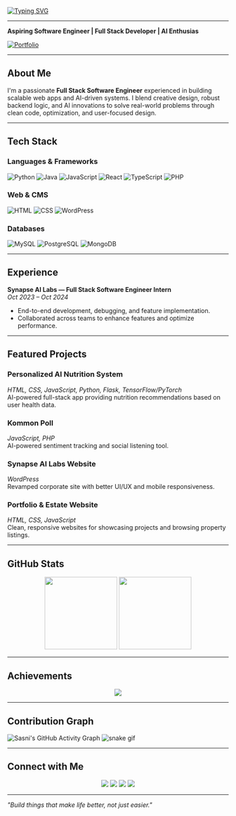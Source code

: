 <!-- Animated Typing Intro -->
[![Typing SVG](https://readme-typing-svg.demolab.com?font=Fira+Code&size=24&pause=1000&color=000000&width=750&lines=Hi,+I'm+Sasni;Aspiring+Software+Engineer;Full+Stack+Developer;AI+Enthusiast;Always+Learning+New+Things)](https://git.io/typing-svg)

---
 
**Aspiring Software Engineer | Full Stack Developer | AI Enthusias**

[![Portfolio](https://img.shields.io/badge/Portfolio-Visit-blue?style=for-the-badge&logo=appveyor)](https://sasni-portfolio.netlify.app/)

---

## About Me  
I'm a passionate **Full Stack Software Engineer** experienced in building scalable web apps and AI-driven systems. I blend creative design, robust backend logic, and AI innovations to solve real-world problems through clean code, optimization, and user-focused design.  

---

## Tech Stack  

### Languages & Frameworks  
![Python](https://img.shields.io/badge/Python-3776AB?style=for-the-badge&logo=python&logoColor=white) ![Java](https://img.shields.io/badge/Java-007396?style=for-the-badge&logo=java&logoColor=white) ![JavaScript](https://img.shields.io/badge/JavaScript-F7DF1E?style=for-the-badge&logo=javascript&logoColor=black) ![React](https://img.shields.io/badge/React-61DAFB?style=for-the-badge&logo=react&logoColor=black) ![TypeScript](https://img.shields.io/badge/TypeScript-007ACC?style=for-the-badge&logo=typescript&logoColor=white) ![PHP](https://img.shields.io/badge/PHP-777BB4?style=for-the-badge&logo=php&logoColor=white)

### Web & CMS  
![HTML](https://img.shields.io/badge/HTML5-E34F26?style=for-the-badge&logo=html5&logoColor=white) ![CSS](https://img.shields.io/badge/CSS3-1572B6?style=for-the-badge&logo=css3&logoColor=white) ![WordPress](https://img.shields.io/badge/WordPress-21759B?style=for-the-badge&logo=wordpress&logoColor=white)  

### Databases  
![MySQL](https://img.shields.io/badge/MySQL-4479A1?style=for-the-badge&logo=mysql&logoColor=white) ![PostgreSQL](https://img.shields.io/badge/PostgreSQL-336791?style=for-the-badge&logo=postgresql&logoColor=white) ![MongoDB](https://img.shields.io/badge/MongoDB-47A248?style=for-the-badge&logo=mongodb&logoColor=white) 

---

## Experience  

**Synapse AI Labs — Full Stack Software Engineer Intern**  
*Oct 2023 – Oct 2024*  
- End-to-end development, debugging, and feature implementation.  
- Collaborated across teams to enhance features and optimize performance.  

---

## Featured Projects  

### Personalized AI Nutrition System  
*HTML, CSS, JavaScript, Python, Flask, TensorFlow/PyTorch*  
AI-powered full-stack app providing nutrition recommendations based on user health data.  

### Kommon Poll  
*JavaScript, PHP*  
AI-powered sentiment tracking and social listening tool.  

### Synapse AI Labs Website  
*WordPress*  
Revamped corporate site with better UI/UX and mobile responsiveness.  

### Portfolio & Estate Website  
*HTML, CSS, JavaScript*  
Clean, responsive websites for showcasing projects and browsing property listings.  

---

## GitHub Stats  

<p align="center">
  <img src="https://github-readme-stats.vercel.app/api?username=sassni&show_icons=true&theme=tokyonight" height="165" />
  <img src="https://github-readme-stats.vercel.app/api/top-langs/?username=sassni&layout=compact&theme=tokyonight" height="165" />
</p>  

---

## Achievements  

<p align="center">
  <img src="https://github-profile-trophy.vercel.app/?username=sassni&theme=onedark&row=1&column=6" />
</p>  

---

## Contribution Graph  

![Sasni's GitHub Activity Graph](https://github-readme-activity-graph.vercel.app/graph?username=sassni&theme=react-dark&hide_border=true)
![snake gif](https://github.com/sassni/sassni/blob/output/github-contribution-grid-snake.svg)

---

## Connect with Me  

<p align="center">
<a href="http://www.linkedin.com/in/sasni"><img src="https://img.shields.io/badge/LinkedIn-blue?logo=linkedin&logoColor=white" /></a>
<a href="http://www.github.com/sassni"><img src="https://img.shields.io/badge/GitHub-black?logo=github&logoColor=white" /></a>
<a href="https://sasni-portfolio.netlify.app/"><img src="https://img.shields.io/badge/Portfolio-green?logo=google-chrome&logoColor=white" /></a>
<a href="mailto:shazni121@gmail.com"><img src="https://img.shields.io/badge/Email-red?logo=gmail&logoColor=white" /></a>
</p>   

---

*"Build things that make life better, not just easier."*
